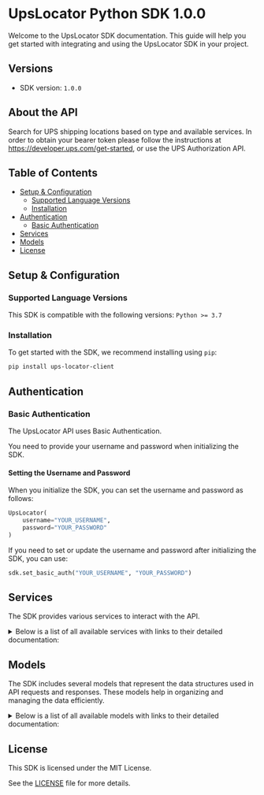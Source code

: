 # UpsLocator Python SDK 1.0.0

Welcome to the UpsLocator SDK documentation. This guide will help you get started with integrating and using the UpsLocator SDK in your project.

## Versions

- SDK version: `1.0.0`

## About the API

Search for UPS shipping locations based on type and available services. In order to obtain your bearer token please follow the instructions at https://developer.ups.com/get-started, or use the UPS Authorization API.

## Table of Contents

- [Setup & Configuration](#setup--configuration)
  - [Supported Language Versions](#supported-language-versions)
  - [Installation](#installation)
- [Authentication](#authentication)
  - [Basic Authentication](#basic-authentication)
- [Services](#services)
- [Models](#models)
- [License](#license)

## Setup & Configuration

### Supported Language Versions

This SDK is compatible with the following versions: `Python >= 3.7`

### Installation

To get started with the SDK, we recommend installing using `pip`:

```bash
pip install ups-locator-client
```

## Authentication

### Basic Authentication

The UpsLocator API uses Basic Authentication.

You need to provide your username and password when initializing the SDK.

#### Setting the Username and Password

When you initialize the SDK, you can set the username and password as follows:

```py
UpsLocator(
    username="YOUR_USERNAME",
    password="YOUR_PASSWORD"
)
```

If you need to set or update the username and password after initializing the SDK, you can use:

```py
sdk.set_basic_auth("YOUR_USERNAME", "YOUR_PASSWORD")
```

## Services

The SDK provides various services to interact with the API.

<details> 
<summary>Below is a list of all available services with links to their detailed documentation:</summary>

| Name                                                                           |
| :----------------------------------------------------------------------------- |
| [VersionService](documentation/services/VersionService.md)                     |
| [DeprecatedVersionService](documentation/services/DeprecatedVersionService.md) |

</details>

## Models

The SDK includes several models that represent the data structures used in API requests and responses. These models help in organizing and managing the data efficiently.

<details> 
<summary>Below is a list of all available models with links to their detailed documentation:</summary>

| Name                                                                                                                                                           | Description                                                                                                                                                                                                                                                                                                                                                                                                                                                                                                           |
| :------------------------------------------------------------------------------------------------------------------------------------------------------------- | :-------------------------------------------------------------------------------------------------------------------------------------------------------------------------------------------------------------------------------------------------------------------------------------------------------------------------------------------------------------------------------------------------------------------------------------------------------------------------------------------------------------------- |
| [LocatorRequestWrapper](documentation/models/LocatorRequestWrapper.md)                                                                                         | N/A                                                                                                                                                                                                                                                                                                                                                                                                                                                                                                                   |
| [LocatorResponseWrapper](documentation/models/LocatorResponseWrapper.md)                                                                                       | N/A                                                                                                                                                                                                                                                                                                                                                                                                                                                                                                                   |
| [LocatorRequest](documentation/models/LocatorRequest.md)                                                                                                       | N/A                                                                                                                                                                                                                                                                                                                                                                                                                                                                                                                   |
| [LocatorRequestRequest](documentation/models/LocatorRequestRequest.md)                                                                                         | N/A                                                                                                                                                                                                                                                                                                                                                                                                                                                                                                                   |
| [LocatorRequestOriginAddress](documentation/models/LocatorRequestOriginAddress.md)                                                                             | Container for origin address information.                                                                                                                                                                                                                                                                                                                                                                                                                                                                             |
| [LocatorRequestTranslate](documentation/models/LocatorRequestTranslate.md)                                                                                     | Contains the locale information for the request.                                                                                                                                                                                                                                                                                                                                                                                                                                                                      |
| [LocatorRequestUnitOfMeasurement](documentation/models/LocatorRequestUnitOfMeasurement.md)                                                                     | Distance unit of measurement. This is required for location requests (request option 1).                                                                                                                                                                                                                                                                                                                                                                                                                              |
| [LocatorRequestLocationSearchCriteria](documentation/models/LocatorRequestLocationSearchCriteria.md)                                                           | The Location search criteria container allows the user to further define the basis to which they wish to receive the UPS locations. Only relevant when the user requests a Location search (request option 1).                                                                                                                                                                                                                                                                                                        |
| [LocatorRequestSortCriteria](documentation/models/LocatorRequestSortCriteria.md)                                                                               | Container for Sort Criteria                                                                                                                                                                                                                                                                                                                                                                                                                                                                                           |
| [LocatorRequestServiceGeoUnit](documentation/models/LocatorRequestServiceGeoUnit.md)                                                                           | ServiceGeoUnit Container. Required to search for the freight facility information                                                                                                                                                                                                                                                                                                                                                                                                                                     |
| [RequestTransactionReference](documentation/models/RequestTransactionReference.md)                                                                             | TransactionReference identifies transactions between client and server.                                                                                                                                                                                                                                                                                                                                                                                                                                               |
| [OriginAddressGeocode](documentation/models/OriginAddressGeocode.md)                                                                                           | Geocode is the latitude and longitude of the origin address.                                                                                                                                                                                                                                                                                                                                                                                                                                                          |
| [OriginAddressAddressKeyFormat](documentation/models/OriginAddressAddressKeyFormat.md)                                                                         | Contains all of the basic information about the origin such as: Address Lines, City, State/Province, Postal Code and Country or Territory Code. The element CountryCode is required.                                                                                                                                                                                                                                                                                                                                  |
| [LocationSearchCriteriaSearchOption](documentation/models/LocationSearchCriteriaSearchOption.md)                                                               | SearchOption contains the information that forms the basis of the location search, It contains the criteria for search by Locations, Retail Locations, Additional Services, or Program Types. There should be one container for each type of search the user may wish to do. The user can specify either search by Locations or Retail Locations, but not both. If this container is missing, the default search would be for The UPS Store, UPS Center, UPS Drop Box, and Authorized Shipping Outlet location types. |
| [LocationSearchCriteriaServiceSearch](documentation/models/LocationSearchCriteriaServiceSearch.md)                                                             | Allows for users to further define the search criteria. Refer to the rules specified in Service Search section.                                                                                                                                                                                                                                                                                                                                                                                                       |
| [LocationSearchCriteriaFreightWillCallSearch](documentation/models/LocationSearchCriteriaFreightWillCallSearch.md)                                             | Freight Will Call Search Container. Required if SearchOption is '05-Freight Will Call Search'                                                                                                                                                                                                                                                                                                                                                                                                                         |
| [LocationSearchCriteriaAccessPointSearch](documentation/models/LocationSearchCriteriaAccessPointSearch.md)                                                     | Applicable for request option 64 only. This contains inclusion and exclusion criteria for address search. It also contains Account Number and Access Point Public ID search elements.                                                                                                                                                                                                                                                                                                                                 |
| [LocationSearchCriteriaOpenTimeCriteria](documentation/models/LocationSearchCriteriaOpenTimeCriteria.md)                                                       | Container to hold open times of the Location.                                                                                                                                                                                                                                                                                                                                                                                                                                                                         |
| [SearchOptionOptionType](documentation/models/SearchOptionOptionType.md)                                                                                       | OptionType is a container that indicates the type of search for locations. There are 5 types of search. They are search by: Location, Retail Location, Additional Services, Program Type, and a Service Level Option. If search criteria by Location or Retail Location is not provided the default search of The UPS Store, UPS Center, UPS Drop Box, and Authorized Shipping Outlet location types will be performed.                                                                                               |
| [SearchOptionOptionCode](documentation/models/SearchOptionOptionCode.md)                                                                                       | Option code contains the information of a particular Location, Retail Location, Additional Service, Program Type or End Point Service Offering depending on the option type. The SearchOptions can contain one or more OptionCodes which forms the criteria for the location search.                                                                                                                                                                                                                                  |
| [SearchOptionRelation](documentation/models/SearchOptionRelation.md)                                                                                           | The relation container will contain the relation parameter (And/Or) that has to be used among multiple option codes in the location search. This is only applicable to option type Additional Services and Program Types. If this container is not present for Additional Services and Program Types, the default relation of And is used.                                                                                                                                                                            |
| [ServiceSearchServiceCode](documentation/models/ServiceSearchServiceCode.md)                                                                                   | Container that contains the service information such as Ground/Air. Required if the customer provides ServiceSearch Time.                                                                                                                                                                                                                                                                                                                                                                                             |
| [ServiceSearchServiceOptionCode](documentation/models/ServiceSearchServiceOptionCode.md)                                                                       | Container for the optional service information such as Saturday Pick up.                                                                                                                                                                                                                                                                                                                                                                                                                                              |
| [FreightWillCallSearchFacilityAddress](documentation/models/FreightWillCallSearchFacilityAddress.md)                                                           | Facility Address Container                                                                                                                                                                                                                                                                                                                                                                                                                                                                                            |
| [AccessPointSearchIncludeCriteria](documentation/models/AccessPointSearchIncludeCriteria.md)                                                                   | This contains elements to refine (include) UPS Access point address or geocode Search.                                                                                                                                                                                                                                                                                                                                                                                                                                |
| [AccessPointSearchExcludeFromResult](documentation/models/AccessPointSearchExcludeFromResult.md)                                                               | This contains elements to exclude from UPS Access Point address or geocode search.                                                                                                                                                                                                                                                                                                                                                                                                                                    |
| [IncludeCriteriaMerchantAccountNumberList](documentation/models/IncludeCriteriaMerchantAccountNumberList.md)                                                   | This contains the list of Merchant Account numbers to be used for finding private network access points.                                                                                                                                                                                                                                                                                                                                                                                                              |
| [IncludeCriteriaSearchFilter](documentation/models/IncludeCriteriaSearchFilter.md)                                                                             | Container to hold one or more search criteria for UPS Access Points that allow DCR, Shipping and ClickAndCollect access. Only applicable when the UPS access point candidate list is obtained in search by address or geocode search.                                                                                                                                                                                                                                                                                 |
| [IncludeCriteriaServiceOfferingList](documentation/models/IncludeCriteriaServiceOfferingList.md)                                                               | Container to hold end point service offering List for UPS Access point. Applicable only when a UPS Access Point candidate list is obtained in search by address or geocode search.                                                                                                                                                                                                                                                                                                                                    |
| [ServiceOfferingListServiceOffering](documentation/models/ServiceOfferingListServiceOffering.md)                                                               |                                                                                                                                                                                                                                                                                                                                                                                                                                                                                                                       |
| [ExcludeFromResultPostalCodeList](documentation/models/ExcludeFromResultPostalCodeList.md)                                                                     | Container to hold a list of postal codes to exclude from the access point address or geocode search.                                                                                                                                                                                                                                                                                                                                                                                                                  |
| [PostalCodeListPostalCode](documentation/models/PostalCodeListPostalCode.md)                                                                                   | Container to hold the postal code .                                                                                                                                                                                                                                                                                                                                                                                                                                                                                   |
| [LocatorResponse](documentation/models/LocatorResponse.md)                                                                                                     | Container for LocatorResponse.                                                                                                                                                                                                                                                                                                                                                                                                                                                                                        |
| [LocatorResponseResponse](documentation/models/LocatorResponseResponse.md)                                                                                     | Container for Response.                                                                                                                                                                                                                                                                                                                                                                                                                                                                                               |
| [LocatorResponseGeocode](documentation/models/LocatorResponseGeocode.md)                                                                                       | Geocode is the latitude and longitude of the origin address. The Geocode is provided in the first successful response. Required to be returned when the origin address or phone number is submitted in the request.Will not be returned when the requestoption =64                                                                                                                                                                                                                                                    |
| [LocatorResponseSearchResults](documentation/models/LocatorResponseSearchResults.md)                                                                           | Container for search results.                                                                                                                                                                                                                                                                                                                                                                                                                                                                                         |
| [ResponseTransactionReference](documentation/models/ResponseTransactionReference.md)                                                                           | Container for customer provided data and the XPCI Version.                                                                                                                                                                                                                                                                                                                                                                                                                                                            |
| [ResponseError](documentation/models/ResponseError.md)                                                                                                         | If an error is encountered during the interchange, the Response contains an error. If the error is present, then the ErrorSeverity and ErrorCode are required.                                                                                                                                                                                                                                                                                                                                                        |
| [ErrorErrorLocation](documentation/models/ErrorErrorLocation.md)                                                                                               |                                                                                                                                                                                                                                                                                                                                                                                                                                                                                                                       |
| [SearchResultsGeocodeCandidate](documentation/models/SearchResultsGeocodeCandidate.md)                                                                         |                                                                                                                                                                                                                                                                                                                                                                                                                                                                                                                       |
| [SearchResultsDropLocation](documentation/models/SearchResultsDropLocation.md)                                                                                 |                                                                                                                                                                                                                                                                                                                                                                                                                                                                                                                       |
| [SearchResultsAvailableLocationAttributes](documentation/models/SearchResultsAvailableLocationAttributes.md)                                                   |                                                                                                                                                                                                                                                                                                                                                                                                                                                                                                                       |
| [GeocodeCandidateAddressKeyFormat](documentation/models/GeocodeCandidateAddressKeyFormat.md)                                                                   | Contains all of the basic information about candidate address.                                                                                                                                                                                                                                                                                                                                                                                                                                                        |
| [GeocodeCandidateGeocode](documentation/models/GeocodeCandidateGeocode.md)                                                                                     | Geocode is the latitude and longitude of the origin candidate.                                                                                                                                                                                                                                                                                                                                                                                                                                                        |
| [DropLocationIvr](documentation/models/DropLocationIvr.md)                                                                                                     | Integrated Voice Response information. ONLY FOR IVR.                                                                                                                                                                                                                                                                                                                                                                                                                                                                  |
| [DropLocationGeocode](documentation/models/DropLocationGeocode.md)                                                                                             | Geocode is the latitude and longitude of the location address. The Geocode for the location address will be returned when Location is requested in the Request Option.                                                                                                                                                                                                                                                                                                                                                |
| [DropLocationAddressKeyFormat](documentation/models/DropLocationAddressKeyFormat.md)                                                                           | Contains all of the basic information about a location, Consignee Name, Building Name, Address Lines, City, State/Province, Postal Code and Country or Terriotry Code.                                                                                                                                                                                                                                                                                                                                                |
| [DropLocationLocationAttribute](documentation/models/DropLocationLocationAttribute.md)                                                                         | LocationAttribute is a container that contains the information about the location's Location Type, Retail Location Type, Additional Services, or Program Type.                                                                                                                                                                                                                                                                                                                                                        |
| [DropLocationDistance](documentation/models/DropLocationDistance.md)                                                                                           | Container for the straight line distance from the origin to the UPS location.                                                                                                                                                                                                                                                                                                                                                                                                                                         |
| [DropLocationSpecialInstructions](documentation/models/DropLocationSpecialInstructions.md)                                                                     |                                                                                                                                                                                                                                                                                                                                                                                                                                                                                                                       |
| [DropLocationAdditionalComments](documentation/models/DropLocationAdditionalComments.md)                                                                       | Container for Additional Comments about Location.Text will be displayed in the Locale requested.                                                                                                                                                                                                                                                                                                                                                                                                                      |
| [DropLocationOperatingHours](documentation/models/DropLocationOperatingHours.md)                                                                               | Operating Hours.                                                                                                                                                                                                                                                                                                                                                                                                                                                                                                      |
| [DropLocationLocalizedInstruction](documentation/models/DropLocationLocalizedInstruction.md)                                                                   |                                                                                                                                                                                                                                                                                                                                                                                                                                                                                                                       |
| [DropLocationPromotionInformation](documentation/models/DropLocationPromotionInformation.md)                                                                   |                                                                                                                                                                                                                                                                                                                                                                                                                                                                                                                       |
| [DropLocationSortCode](documentation/models/DropLocationSortCode.md)                                                                                           | This container is only for Freight Will call Search.                                                                                                                                                                                                                                                                                                                                                                                                                                                                  |
| [DropLocationServiceOfferingList](documentation/models/DropLocationServiceOfferingList.md)                                                                     | Container to hold the list of service offerings at the end point.                                                                                                                                                                                                                                                                                                                                                                                                                                                     |
| [DropLocationAccessPointInformation](documentation/models/DropLocationAccessPointInformation.md)                                                               | Container for UPS Access Point specific parameters.                                                                                                                                                                                                                                                                                                                                                                                                                                                                   |
| [DropLocationLocationImage](documentation/models/DropLocationLocationImage.md)                                                                                 | Location Image container.                                                                                                                                                                                                                                                                                                                                                                                                                                                                                             |
| [LocationAttributeOptionType](documentation/models/LocationAttributeOptionType.md)                                                                             |                                                                                                                                                                                                                                                                                                                                                                                                                                                                                                                       |
| [LocationAttributeOptionCode](documentation/models/LocationAttributeOptionCode.md)                                                                             |                                                                                                                                                                                                                                                                                                                                                                                                                                                                                                                       |
| [OptionCodeTransportationPickUpSchedule](documentation/models/OptionCodeTransportationPickUpSchedule.md)                                                       | TransportationPickUpSchedule container contains details of Latest Drop Off time/Pickup Time for the transportation services (Ground/Air/Standard/Express/International) of the location.                                                                                                                                                                                                                                                                                                                              |
| [TransportationPickUpSchedulePickUp](documentation/models/TransportationPickUpSchedulePickUp.md)                                                               |                                                                                                                                                                                                                                                                                                                                                                                                                                                                                                                       |
| [PickUpPickUpDetails](documentation/models/PickUpPickUpDetails.md)                                                                                             | PickUpDetails container contains either pickup time or NoPickupIndicator. Either PickUpTime or NoPickupIndicator                                                                                                                                                                                                                                                                                                                                                                                                      |
| [DistanceUnitOfMeasurement](documentation/models/DistanceUnitOfMeasurement.md)                                                                                 | The unit of measurement the user will see for the distance is based on the user input provided in the search request.                                                                                                                                                                                                                                                                                                                                                                                                 |
| [AdditionalCommentsCommentType](documentation/models/AdditionalCommentsCommentType.md)                                                                         |                                                                                                                                                                                                                                                                                                                                                                                                                                                                                                                       |
| [OperatingHoursStandardHours](documentation/models/OperatingHoursStandardHours.md)                                                                             |                                                                                                                                                                                                                                                                                                                                                                                                                                                                                                                       |
| [StandardHoursDayOfWeek](documentation/models/StandardHoursDayOfWeek.md)                                                                                       |                                                                                                                                                                                                                                                                                                                                                                                                                                                                                                                       |
| [AccessPointInformationBusinessClassificationList](documentation/models/AccessPointInformationBusinessClassificationList.md)                                   | Container to hold list for business classification.                                                                                                                                                                                                                                                                                                                                                                                                                                                                   |
| [AccessPointInformationAccessPointStatus](documentation/models/AccessPointInformationAccessPointStatus.md)                                                     | Container for UPS AccessPoint status.                                                                                                                                                                                                                                                                                                                                                                                                                                                                                 |
| [AccessPointInformationPrivateNetworkList](documentation/models/AccessPointInformationPrivateNetworkList.md)                                                   | Container to hold the list of private networks.                                                                                                                                                                                                                                                                                                                                                                                                                                                                       |
| [AccessPointInformationAvailability](documentation/models/AccessPointInformationAvailability.md)                                                               | Container to hold the status of shipping or DRC/DCO availability of a UPS Access Point.                                                                                                                                                                                                                                                                                                                                                                                                                               |
| [BusinessClassificationListBusinessClassification](documentation/models/BusinessClassificationListBusinessClassification.md)                                   |                                                                                                                                                                                                                                                                                                                                                                                                                                                                                                                       |
| [PrivateNetworkListPrivateNetwork](documentation/models/PrivateNetworkListPrivateNetwork.md)                                                                   |                                                                                                                                                                                                                                                                                                                                                                                                                                                                                                                       |
| [AvailabilityShippingAvailability](documentation/models/AvailabilityShippingAvailability.md)                                                                   | Holds status of shipping availability.                                                                                                                                                                                                                                                                                                                                                                                                                                                                                |
| [AvailabilityDcrAvailability](documentation/models/AvailabilityDcrAvailability.md)                                                                             | Holds status of DCR/DCO availability.                                                                                                                                                                                                                                                                                                                                                                                                                                                                                 |
| [ShippingAvailabilityUnavailableReason](documentation/models/ShippingAvailabilityUnavailableReason.md)                                                         | Container to hold shipping unavailable reason.                                                                                                                                                                                                                                                                                                                                                                                                                                                                        |
| [DcrAvailabilityUnavailableReason](documentation/models/DcrAvailabilityUnavailableReason.md)                                                                   | Container to hold shipping unavailable reason.                                                                                                                                                                                                                                                                                                                                                                                                                                                                        |
| [AvailableLocationAttributesOptionType](documentation/models/AvailableLocationAttributesOptionType.md)                                                         | OptionType is a container that indicates the type of the location attribute that are available. For example if the Option Type is RetailLocation the list of all available retail locations will be returned in 1 or many corresponding OptionCodes.                                                                                                                                                                                                                                                                  |
| [AvailableLocationAttributesOptionCode](documentation/models/AvailableLocationAttributesOptionCode.md)                                                         | Option code is a container that contains the information of a particular retail location type or additional service or program type that is available currently. One or more of this container will be returned to give all the available codes for Retail Type or Additional Services or Program Type.                                                                                                                                                                                                               |
| [AvailableLocationAttributesOptionCodeTransportationPickUpSchedule](documentation/models/AvailableLocationAttributesOptionCodeTransportationPickUpSchedule.md) | Container to hold information regarding pickup details for each day of the week.                                                                                                                                                                                                                                                                                                                                                                                                                                      |
| [AvailableLocationAttributesTransportationPickUpSchedulePickUp](documentation/models/AvailableLocationAttributesTransportationPickUpSchedulePickUp.md)         |                                                                                                                                                                                                                                                                                                                                                                                                                                                                                                                       |
| [AvailableLocationAttributesPickUpPickUpDetails](documentation/models/AvailableLocationAttributesPickUpPickUpDetails.md)                                       | Container to hold information regarding pickup time and pickup availability indicator.                                                                                                                                                                                                                                                                                                                                                                                                                                |

</details>

## License

This SDK is licensed under the MIT License.

See the [LICENSE](LICENSE) file for more details.

<!-- This file was generated by liblab | https://liblab.com/ -->
